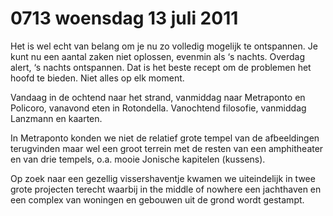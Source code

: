 # 0713 woensdag 13 juli 2011
Het is wel echt van belang om je nu zo volledig mogelijk te ontspannen. Je kunt nu een aantal zaken niet oplossen, evenmin als ‘s nachts. Overdag alert, ‘s nachts ontspannen. Dat is het beste recept om de problemen het hoofd te bieden. Niet alles op elk moment.

Vandaag in de ochtend naar het strand, vanmiddag naar Metraponto en Policoro, vanavond eten in Rotondella. Vanochtend filosofie, vanmiddag Lanzmann en kaarten.

In Metraponto konden we niet de relatief grote tempel van de afbeeldingen terugvinden maar wel een groot terrein met de resten van een amphitheater en van drie tempels, o.a. mooie Jonische kapitelen (kussens).

Op zoek naar een gezellig vissershaventje kwamen we uiteindelijk in twee grote projecten terecht waarbij in the middle of nowhere een jachthaven en een complex van woningen en gebouwen uit de grond wordt gestampt.